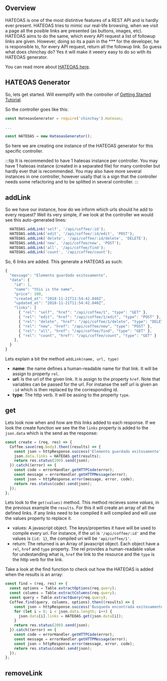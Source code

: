 ## Overview

HATEOAS is one of the most distintive features of a REST API and is hardly ever present. HATEOAS tries to mimic our real-life browsing, when we visit a page all the posible links are presented (as buttons, images, etc). HATEOAS aims to do the same, which every API request a list of followup links are given. However, doing so its a pain in the *** for the developer, he is responsible to, for every API request, return all the followup link. So guess what does chinchay do? Yes it will make it veeery easy to do so with its HATEOAS generator.

You can read more about [HATEOAS here](https://restfulapi.net/hateoas/).


## HATEOAS Generator

So, lets get started. Will exemplify with the controller of [Getting Started Tutorial](../gettingstarted/ejs).

So the controller goes like this:

```javascript
const HateoasGenerator = require('chinchay').Hateoas;

...

const HATEOAS = new HateoasGenerator();
```

So here we are creating one instance of the HATEOAS generator for this specific controller.

:::tip
It is recommended to have 1 hateoas instance per controller. You may have 1 hateoas instance (created in a separated file) for many controller but hardly ever that is recommended. You may also have more several instances in one controller, however usally that is a sign that the controller needs some refactoring and to be splitted in several controller.
:::

## addLink

So we have our instance, how do we inform which urls should he add to every request?
Well its very simple, if we look at the controller we would see this auto-generated lines:

```javascript
  HATEOAS.addLink('self', '/api/coffee/:id');
  HATEOAS.addLink('edit', '/api/coffee/:id/edit', 'POST');
  HATEOAS.addLink('delete', '/api/coffee/:id/delete', 'DELETE');
  HATEOAS.addLink('new', '/api/coffee/new', 'POST');
  HATEOAS.addLink('all', '/api/coffee/find');
  HATEOAS.addLink('count', '/api/coffee/count');
```

So, 6 links are added. This generate a HATEOAS as such:

```javascript
{
  "message": "Elemento guardado exitosamente",
  "data": {
    "id": 1,
    "name": "this is the name",
    "price": 100,
    "created_at": "2018-11-21T11:54:42.840Z",
    "updated_at": "2018-11-21T11:54:42.840Z",
    "links": [
      { "rel": "self", "href": "/api/coffee/1", "type": "GET" },
      { "rel": "edit", "href": "/api/coffee/1/edit", "type": "POST" },
      { "rel": "delete", "href": "/api/coffee/1/delete", "type": "DELETE" },
      { "rel": "new", "href": "/api/coffee/new", "type": "POST" },
      { "rel": "all", "href": "/api/coffee/find", "type": "GET" },
      { "rel": "count", "href": "/api/coffee/count", "type": "GET" }
    ],
  }
}
```


 Lets explain a bit the method `addLink(name, url, type)`

* **name**: the name defines a human-readable name for that link. It will be assign to property `rel`.
* **url**: Is the url of the given link. It is assign to the property `href`. Note that variables can be passed for the url. For instanse the self url is given an `:id` which is then replaced by the corresponding id.
* **type**: The http verb. It will be assing to the property `type`.

## get

Lets look now when and how are this links added to each response. If we look the create function we see the the `links` property is added to the `json.data` which is the send as the response:

```javascript
const create = (req, res) => {
  Coffee.save(req.body).then((results) => {
    const json = httpResponse.success('Elemento guardado exitosamente', 'data', results);
    json.data.links = HATEOAS.get(results);
    return res.status(200).send(json);
  }).catch((error) => {
    const code = errorHandler.getHTTPCode(error);
    const message = errorHandler.getHTTPMessage(error);
    const json = httpResponse.error(message, error, code);
    return res.status(code).send(json);
  });
};
```

Lets look to the `get(values)` method. This method recieves some _values_, in the previous example the `results`. For this it will create an array of all the defined links. if any links need to be compiled it will compiled and will use the values property to replace it. 

  * values: A javascript object. The keys/properties it have will be used to compile every uri. For instance, if the uri is `'/api/coffee/:id'` and the values is `{id: 1}`, the compiled uri will be `'api/coffee/1'`.
  * return: The returned is an Array of javascript object. Each object have a `rel`, `href` and `type` property. The rel provides a human-readable value for undestanding what is, `href` the link to the resource and the `type` is the http verb for the link.

Take a look at the find function to check out how the HATEOAS is added when the results is an array:


```javascript
const find = (req, res) => {
  const options = Table.extractOptions(req.query);
  const columns = Table.extractColumns(req.query);
  const query = Table.extractQuery(req.query);
  Coffee.find(query, columns, options).then((results) => {
    const json = httpResponse.success('Busqueda encontrada exitosamente', 'data', results);
    for (let i = 0; i < json.data.length; i++) {
      json.data[i].links = HATEOAS.get(json.data[i]);
    }
    return res.status(200).send(json);
  }).catch((error) => {
    const code = errorHandler.getHTTPCode(error);
    const message = errorHandler.getHTTPMessage(error);
    const json = httpResponse.error(message, error, code);
    return res.status(code).send(json);
  });
};
```

## removeLink

